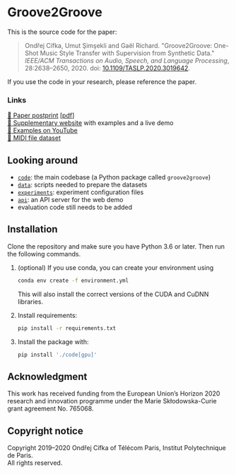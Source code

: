 # Groove2Groove

This is the source code for the paper:
> Ondřej Cífka, Umut Şimşekli and Gaël Richard. "Groove2Groove: One-Shot Music Style Transfer with Supervision from Synthetic Data." *IEEE/ACM Transactions on Audio, Speech, and Language Processing*, 28:2638–2650, 2020. doi: [10.1109/TASLP.2020.3019642](https://doi.org/10.1109/TASLP.2020.3019642).

If you use the code in your research, please reference the paper.

### Links

[:microscope: Paper postprint](https://hal.archives-ouvertes.fr/hal-02923548) [[pdf](https://hal.archives-ouvertes.fr/hal-02923548/document)]  
[:musical_keyboard: Supplementary website](https://groove2groove.telecom-paris.fr/) with examples and a live demo  
[:musical_note: Examples on YouTube](https://www.youtube.com/playlist?list=PLPdw6Kin7U86tcz-vlMmKqQmq4yL325aH)  
[:file_folder: MIDI file dataset](https://doi.org/10.5281/zenodo.3957999)  


## Looking around

- [`code`](./code): the main codebase (a Python package called `groove2groove`)
- [`data`](./data): scripts needed to prepare the datasets
- [`experiments`](./experiments): experiment configuration files
- [`api`](./api): an API server for the web demo
- evaluation code still needs to be added

## Installation

Clone the repository and make sure you have Python 3.6 or later. Then run the following commands.

1. (optional) If you use conda, you can create your environment using
   ```sh
   conda env create -f environment.yml
   ```
   This will also install the correct versions of the CUDA and CuDNN libraries.
   
2. Install requirements:
   ```sh
   pip install -r requirements.txt
   ```

3. Install the package with:
   ```sh
   pip install './code[gpu]'
   ```

## Acknowledgment
This work has received funding from the European Union’s Horizon 2020 research and innovation programme under the Marie Skłodowska-Curie grant agreement No. 765068.

## Copyright notice
Copyright 2019–2020 Ondřej Cífka of Télécom Paris, Institut Polytechnique de Paris.  
All rights reserved.

